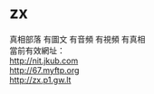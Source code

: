 # zx
真相部落 有圖文 有音頻 有視頻 有真相<br>
當前有效網址：<br>
http://nit.jkub.com <br>
http://67.myftp.org <br>
http://zx.p1.gw.lt <br>
